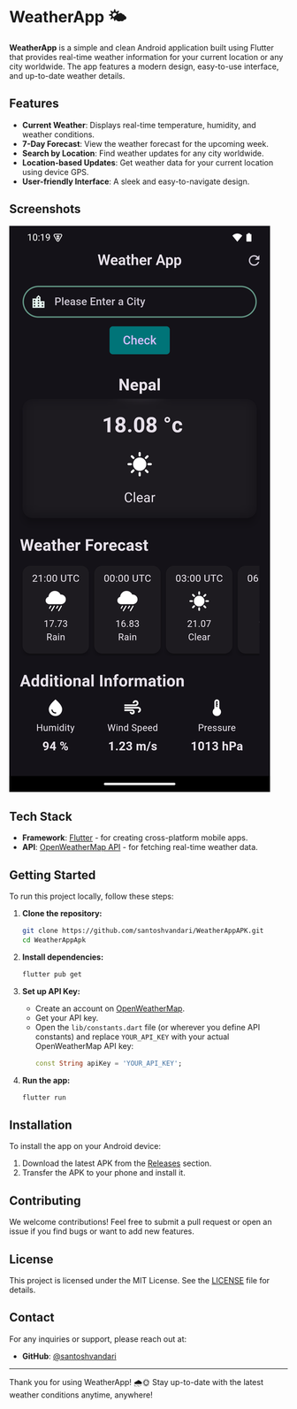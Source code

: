 # WeatherApp 🌤️

**WeatherApp** is a simple and clean Android application built using Flutter that provides real-time weather information for your current location or any city worldwide. The app features a modern design, easy-to-use interface, and up-to-date weather details.

## Features
- **Current Weather**: Displays real-time temperature, humidity, and weather conditions.
- **7-Day Forecast**: View the weather forecast for the upcoming week.
- **Search by Location**: Find weather updates for any city worldwide.
- **Location-based Updates**: Get weather data for your current location using device GPS.
- **User-friendly Interface**: A sleek and easy-to-navigate design.

## Screenshots
![WeatherApp Screenshot](img.png)

## Tech Stack
- **Framework**: [Flutter](https://flutter.dev/) - for creating cross-platform mobile apps.
- **API**: [OpenWeatherMap API](https://openweathermap.org/api) - for fetching real-time weather data.

## Getting Started
To run this project locally, follow these steps:

1. **Clone the repository:**
    ```bash
    git clone https://github.com/santoshvandari/WeatherAppAPK.git
    cd WeatherAppApk
    ```

2. **Install dependencies:**
    ```bash
    flutter pub get
    ```

3. **Set up API Key:**
   - Create an account on [OpenWeatherMap](https://home.openweathermap.org/users/sign_up).
   - Get your API key.
   - Open the `lib/constants.dart` file (or wherever you define API constants) and replace `YOUR_API_KEY` with your actual OpenWeatherMap API key:
     ```dart
     const String apiKey = 'YOUR_API_KEY';
     ```

4. **Run the app:**
    ```bash
    flutter run
    ```

## Installation
To install the app on your Android device:
1. Download the latest APK from the [Releases](https://github.com/santoshvandari/weatherapp/releases) section.
2. Transfer the APK to your phone and install it.

## Contributing
We welcome contributions! Feel free to submit a pull request or open an issue if you find bugs or want to add new features.

## License
This project is licensed under the MIT License. See the [LICENSE](LICENSE) file for details.

## Contact
For any inquiries or support, please reach out at:
- **GitHub**: [@santoshvandari](https://github.com/santoshvandari)

---

Thank you for using WeatherApp! 🌧️🌞 Stay up-to-date with the latest weather conditions anytime, anywhere!

